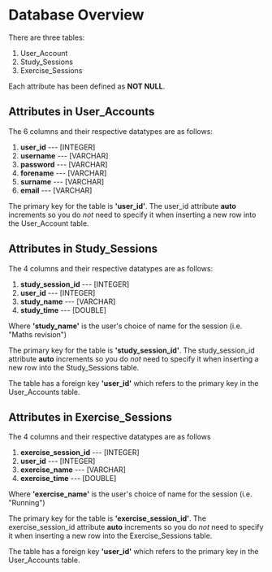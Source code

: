 # Database Overview

There are three tables:

1. User_Account
2. Study_Sessions
3. Exercise_Sessions

Each attribute has been defined as **NOT NULL**.

## Attributes in User_Accounts

The 6 columns and their respective datatypes are as follows:

1. **user_id** --- [INTEGER]
2. **username** --- [VARCHAR]
3. **password** --- [VARCHAR]
4. **forename** --- [VARCHAR]
5. **surname** --- [VARCHAR]
6. **email** --- [VARCHAR]

The primary key for the table is **'user_id'**.
The user_id attribute **auto** increments so you do _not_ need to specify it when inserting a new row into the User_Account table.

## Attributes in Study_Sessions

The 4 columns and their respective datatypes are as follows:

1. **study_session_id** --- [INTEGER]
2. **user_id** --- [INTEGER]
3. **study_name** --- [VARCHAR]
4. **study_time** --- [DOUBLE]

Where **'study_name'** is the user's choice of name for the session (i.e. "Maths revision")

The primary key for the table is **'study_session_id'**.
The study_session_id attribute **auto** increments so you do _not_ need to specify it when inserting a new row into the Study_Sessions table.

The table has a foreign key **'user_id'** which refers to the primary key in the User_Accounts table.

## Attributes in Exercise_Sessions

The 4 columns and their respective datatypes are as follows

1. **exercise_session_id** --- [INTEGER]
2. **user_id** --- [INTEGER]
3. **exercise_name** --- [VARCHAR]
4. **exercise_time** --- [DOUBLE]

Where **'exercise_name'** is the user's choice of name for the session (i.e. "Running")

The primary key for the table is **'exercise_session_id'**.
The exercise_session_id attribute **auto** increments so you do _not_ need to specify it when inserting a new row into the Exercise_Sessions table.

The table has a foreign key **'user_id'** which refers to the primary key in the User_Accounts table.
